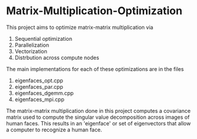 # Matrix-Multiplication-Optimization

This project aims to optimize matrix-matrix multiplication via 
  1. Sequential optimization
  2. Parallelization
  3. Vectorization
  4. Distrbution across compute nodes

The main implementations for each of these optimizations are in the files
  1. eigenfaces_opt.cpp
  2. eigenfaces_par.cpp
  3. eigenfaces_dgemm.cpp
  4. eigenfaces_mpi.cpp

The matrix-matrix multiplication done in this project computes a covariance matrix used to compute the singular value decomposition across images of human faces. This results in an 'eigenface' or set of eigenvectors that allow a computer to recognize a human face. 
